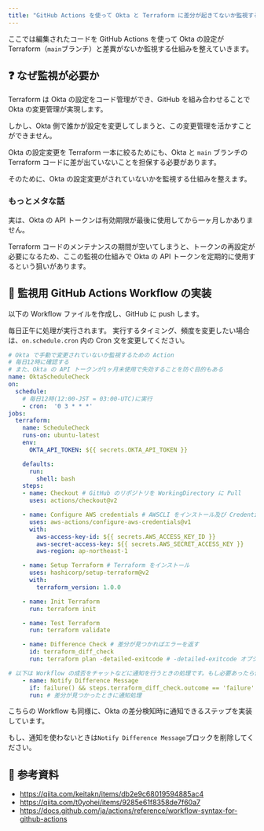 ```yaml
---
title: "GitHub Actions を使って Okta と Terraform に差分が起きてないか監視する"
---
```


ここでは編集されたコードを GitHub Actions を使って Okta の設定が Terraform（`main`ブランチ）と差異がないか監視する仕組みを整えていきます。

## ❓ なぜ監視が必要か

Terraform は Okta の設定をコード管理ができ、GitHub を組み合わせることで Okta の変更管理が実現します。

しかし、Okta 側で誰かが設定を変更してしまうと、この変更管理を活かすことができません。

Okta の設定変更を Terraform 一本に絞るためにも、Okta と `main` ブランチの Terraform コードに差が出ていないことを担保する必要があります。

そのために、Okta の設定変更がされていないかを監視する仕組みを整えます。

### もっとメタな話

実は、Okta の API トークンは有効期限が最後に使用してから一ヶ月しかありません。

Terraform コードのメンテナンスの期間が空いてしまうと、トークンの再設定が必要になるため、ここの監視の仕組みで Okta の API トークンを定期的に使用するという狙いがあります。

## 🔨 監視用 GitHub Actions Workflow の実装

以下の Workflow ファイルを作成し、GitHub に push します。

毎日正午に処理が実行されます。
実行するタイミング、頻度を変更したい場合は、`on.schedule.cron` 内の Cron 文を変更してください。

```yaml:./.github/workflows/schedule_check.yaml
# Okta で手動で変更されていないか監視するための Action
# 毎日12時に確認する
# また、Okta の API トークンが1ヶ月未使用で失効することを防ぐ目的もある
name: OktaScheduleCheck
on:
  schedule:
    # 毎日12時(12:00-JST = 03:00-UTC)に実行
    - cron:  '0 3 * * *'
jobs:
  terraform:
    name: ScheduleCheck
    runs-on: ubuntu-latest
    env:
      OKTA_API_TOKEN: ${{ secrets.OKTA_API_TOKEN }}

    defaults:
      run:
        shell: bash
    steps:
    - name: Checkout # GitHub のリポジトリを WorkingDirectory に Pull
      uses: actions/checkout@v2

    - name: Configure AWS credentials # AWSCLI をインストール及び Credential の設定
      uses: aws-actions/configure-aws-credentials@v1
      with:
        aws-access-key-id: ${{ secrets.AWS_ACCESS_KEY_ID }}
        aws-secret-access-key: ${{ secrets.AWS_SECRET_ACCESS_KEY }}
        aws-region: ap-northeast-1

    - name: Setup Terraform # Terraform をインストール
      uses: hashicorp/setup-terraform@v2
      with:
        terraform_version: 1.0.0

    - name: Init Terraform
      run: terraform init

    - name: Test Terraform
      run: terraform validate

    - name: Difference Check # 差分が見つかればエラーを返す
      id: terraform_diff_check
      run: terraform plan -detailed-exitcode # -detailed-exitcode オプションを付与することで、Okta との変更差分を検知するとエラー扱いにしてくれる

# 以下は Workflow の成否をチャットなどに通知を行うときの処理です。もし必要あったら使ってください。
    - name: Notify Difference Message
      if: failure() && steps.terraform_diff_check.outcome == 'failure'
      run: # 差分が見つかったときに通知処理
```

こちらの Workflow も同様に、Okta の差分検知時に通知できるステップを実装しています。

もし、通知を使わないときは`Notify Difference Message`ブロックを削除してください。

## 📄 参考資料

- <https://qiita.com/keitakn/items/db2e9c68019594885ac4>
- <https://qiita.com/t0yohei/items/9285e61f8358de7f60a7>
- <https://docs.github.com/ja/actions/reference/workflow-syntax-for-github-actions>
